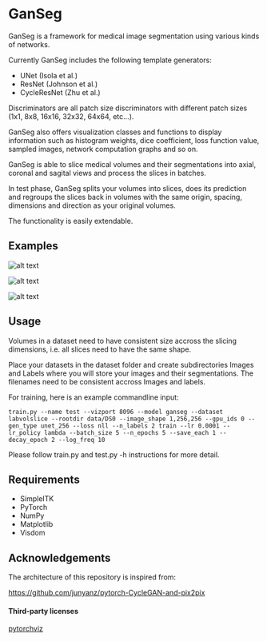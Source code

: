 # GanSeg

GanSeg is a framework for medical image segmentation using various kinds of networks.

Currently GanSeg includes the following template generators: 

* UNet (Isola et al.)
* ResNet (Johnson et al.)
* CycleResNet (Zhu et al.)

Discriminators are all patch size discriminators with different patch sizes (1x1, 8x8, 16x16, 32x32, 64x64, etc...).

GanSeg also offers visualization classes and functions to display information such as histogram weights, dice coefficient, loss function value, sampled images, network computation graphs and so on.

GanSeg is able to slice medical volumes and their segmentations into axial, coronal and sagital views and process the slices in batches.

In test phase, GanSeg splits your volumes into slices, does its prediction and regroups the slices back in volumes with the same origin, spacing, dimensions and direction as your original volumes.


The functionality is easily extendable.

## Examples

![alt text](https://imgur.com/TZZk89p.png)

![alt text](https://imgur.com/cFsxx3u.png)

![alt text](https://imgur.com/RYbLpM4.png)



## Usage

Volumes in a dataset need to have consistent size accross the slicing dimensions, i.e. all slices need to have the same shape.

Place your datasets in the dataset folder and create subdirectories Images and Labels where you will store your images and their segmentations. The filenames need to be consistent accross Images and labels.

For training, here is an example commandline input:

`train.py --name test --vizport 8096 --model ganseg --dataset labvolslice --rootdir data/DS0 --image_shape 1,256,256 --gpu_ids 0 --gen_type unet_256 --loss nll --n_labels 2 train --lr 0.0001 --lr_policy lambda --batch_size 5 --n_epochs 5 --save_each 1 --decay_epoch 2 --log_freq 10`

Please follow train.py and test.py -h instructions for more detail.


## Requirements

* SimpleITK
* PyTorch
* NumPy
* Matplotlib
* Visdom

## Acknowledgements

The architecture of this repository is inspired from: 

https://github.com/junyanz/pytorch-CycleGAN-and-pix2pix


#### Third-party licenses

[pytorchviz](https://github.com/szagoruyko/pytorchviz/blob/master/LICENSE)
